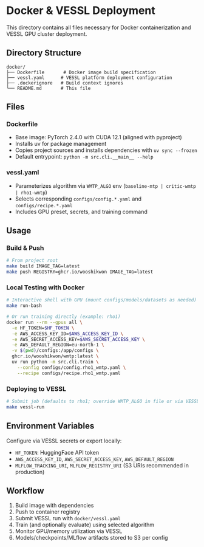 # Docker & VESSL Deployment

This directory contains all files necessary for Docker containerization and VESSL GPU cluster deployment.

## Directory Structure

```
docker/
├── Dockerfile       # Docker image build specification
├── vessl.yaml      # VESSL platform deployment configuration
├── .dockerignore   # Build context ignores
└── README.md       # This file
```

## Files

### Dockerfile
- Base image: PyTorch 2.4.0 with CUDA 12.1 (aligned with pyproject)
- Installs uv for package management
- Copies project sources and installs dependencies with `uv sync --frozen`
- Default entrypoint: `python -m src.cli.__main__ --help`

### vessl.yaml
- Parameterizes algorithm via `WMTP_ALGO` env (`baseline-mtp | critic-wmtp | rho1-wmtp`)
- Selects corresponding `configs/config.*.yaml` and `configs/recipe.*.yaml`
- Includes GPU preset, secrets, and training command

## Usage

### Build & Push
```bash
# From project root
make build IMAGE_TAG=latest
make push REGISTRY=ghcr.io/wooshikwon IMAGE_TAG=latest
```

### Local Testing with Docker
```bash
# Interactive shell with GPU (mount configs/models/datasets as needed)
make run-bash

# Or run training directly (example: rho1)
docker run --rm --gpus all \
  -e HF_TOKEN=$HF_TOKEN \
  -e AWS_ACCESS_KEY_ID=$AWS_ACCESS_KEY_ID \
  -e AWS_SECRET_ACCESS_KEY=$AWS_SECRET_ACCESS_KEY \
  -e AWS_DEFAULT_REGION=eu-north-1 \
  -v $(pwd)/configs:/app/configs \
  ghcr.io/wooshikwon/wmtp:latest \
  uv run python -m src.cli.train \
    --config configs/config.rho1_wmtp.yaml \
    --recipe configs/recipe.rho1_wmtp.yaml
```

### Deploying to VESSL
```bash
# Submit job (defaults to rho1; override WMTP_ALGO in file or via VESSL UI)
make vessl-run
```

## Environment Variables

Configure via VESSL secrets or export locally:
- `HF_TOKEN`: HuggingFace API token
- `AWS_ACCESS_KEY_ID`, `AWS_SECRET_ACCESS_KEY`, `AWS_DEFAULT_REGION`
- `MLFLOW_TRACKING_URI`, `MLFLOW_REGISTRY_URI` (S3 URIs recommended in production)

## Workflow

1. Build image with dependencies
2. Push to container registry
3. Submit VESSL run with `docker/vessl.yaml`
4. Train (and optionally evaluate) using selected algorithm
5. Monitor GPU/memory utilization via VESSL
6. Models/checkpoints/MLflow artifacts stored to S3 per config
